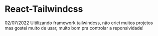 # React-Tailwindcss
02/07/2022
Ultilizando framework tailwindcss, não criei muitos projetos mas gostei muito de usar, muito bom pra controlar a reponsividade!
